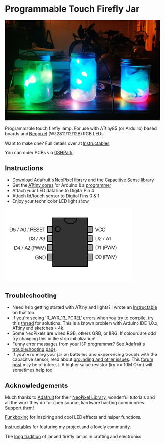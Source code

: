Programmable Touch Firefly Jar 
================================

![ATtiny85](./Misc/jarsmall.jpg)

Programmable touch firefly lamp. For use with ATtiny85 (or Arduino) based boards and [Neopixel](https://www.adafruit.com/categories/37) (WS2811/12/12B) RGB LEDs. 

Want to make one? Full details over at [Instructables](http://www.instructables.com/id/Programmable-LED-Firefly-Jar/).

You can order PCBs via [OSHPark](http://oshpark.com/shared_projects/p76iCXLt).

Instructions
------------

* Download Adafruit's [NeoPixel](https://github.com/adafruit/Adafruit_NeoPixel) library and the [Capacitive Sense](http://playground.arduino.cc//Main/CapacitiveSensor) library
* Get the [ATtiny cores](https://code.google.com/p/arduino-tiny/) for Arduino & a [programmer](https://www.adafruit.com/products/46)
* Attach your LED data line to Digital Pin 4
* Attach lid/touch sensor to Digital Pins 0 & 1
* Enjoy your technicolor LED light show

![ATtiny85](./Misc/attiny.jpg)

Troubleshooting
------------

* Need help getting started with ATtiny and lights? I wrote an [Instructable](http://www.instructables.com/id/Use-a-1-ATTiny-to-drive-addressable-RGB-LEDs/) on that too.
* If you're seeing 'R_AVR_13_PCREL' errors when you try to compile, try this [thread](http://forum.arduino.cc/index.php?topic=116674.0) for solutions. This is a known problem with Arduino IDE 1.0.x, ATtiny and sketches > 4k.
* Some NeoPixels are wired RGB, others GRB, or BRG. If colours are odd try changing this in the strip initialization!
* Funny error messages from your ISP programmer? See [Adafruit's troubleshooting page](https://learn.adafruit.com/usbtinyisp/help).
* If you're running your jar on batteries and experiencing trouble with the capacitive sensor, read about [grounding and other issues](http://playground.arduino.cc/Main/CapacitiveSensor). This [forum post](http://forum.arduino.cc/index.php?topic=143857.msg1093668) may be of interest. A higher value resistor (try >= 10M Ohm) will sometimes help too!

Acknowledgements
------------

Much thanks to [Adafruit](http://adafruit.com) for their [NeoPixel Library](https://github.com/adafruit/Adafruit_NeoPixel), wonderful tutorials and all the work they do for open source, hardware hacking communities. Support them!

[Funkboxing](http://funkboxing.com/wordpress/?p=2154) for inspiring and cool LED effects and helper functions.

[Instructables](http://instructables.com) for featuring my project and a lovely community.

The [long tradition](http://www.instructables.com/id/Jar-of-Fireflies/) of jar and firefly lamps in crafting and electronics.
